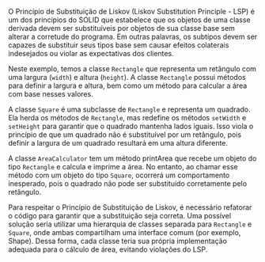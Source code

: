 O Princípio de Substituição de Liskov (Liskov Substitution Principle - LSP) é um dos princípios do SOLID que estabelece que os objetos de uma classe derivada devem ser substituíveis por objetos de sua classe base sem alterar a corretude do programa. Em outras palavras, os subtipos devem ser capazes de substituir seus tipos base sem causar efeitos colaterais indesejados ou violar as expectativas dos clientes.

Neste exemplo, temos a classe `Rectangle` que representa um retângulo com uma largura (`width`) e altura (`height`). A classe `Rectangle` possui métodos para definir a largura e altura, bem como um método para calcular a área com base nesses valores.

A classe `Square` é uma subclasse de `Rectangle` e representa um quadrado. Ela herda os métodos de `Rectangle`, mas redefine os métodos `setWidth` e `setHeight` para garantir que o quadrado mantenha lados iguais. Isso viola o princípio de que um quadrado não é substituível por um retângulo, pois definir a largura de um quadrado resultará em uma altura diferente.

A classe `AreaCalculator` tem um método printArea que recebe um objeto do tipo `Rectangle` e calcula e imprime a área. No entanto, ao chamar esse método com um objeto do tipo `Square`, ocorrerá um comportamento inesperado, pois o quadrado não pode ser substituído corretamente pelo retângulo.

Para respeitar o Princípio de Substituição de Liskov, é necessário refatorar o código para garantir que a substituição seja correta. Uma possível solução seria utilizar uma hierarquia de classes separada para `Rectangle` e `Square`, onde ambas compartilham uma interface comum (por exemplo, Shape). Dessa forma, cada classe teria sua própria implementação adequada para o cálculo de área, evitando violações do LSP.